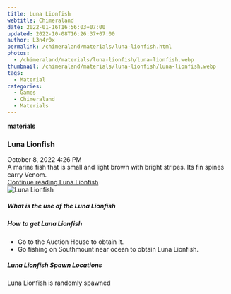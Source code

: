```yaml
---
title: Luna Lionfish
webtitle: Chimeraland
date: 2022-01-16T16:56:03+07:00
updated: 2022-10-08T16:26:37+07:00
author: L3n4r0x
permalink: /chimeraland/materials/luna-lionfish.html
photos:
  - /chimeraland/materials/luna-lionfish/luna-lionfish.webp
thumbnail: /chimeraland/materials/luna-lionfish/luna-lionfish.webp
tags:
  - Material
categories:
  - Games
  - Chimeraland
  - Materials
---
```


<section id="bootstrap-wrapper">
  <link
    rel="stylesheet"
    href="https://cdn.statically.io/gh/dimaslanjaka/Web-Manajemen/40ac3225/css/bootstrap-4.5-wrapper.css"
  />
  <div
    class="row g-0 border rounded overflow-hidden flex-md-row mb-4 shadow-sm position-relative"
  >
    <div class="col p-4 d-flex flex-column position-static">
      <strong class="d-inline-block mb-2 text-success">materials</strong>
      <h3 class="mb-0">Luna Lionfish</h3>
      <div class="mb-1 text-muted">October 8, 2022 4:26 PM</div>
      <div class="mb-2 border p-1">
        A marine fish that is small and light brown with bright stripes. Its fin
        spines carry Venom.
      </div>
      <a href="#" class="stretched-link d-none"
        >Continue reading Luna Lionfish</a
      >
    </div>
    <div class="col-auto d-none d-lg-block">
      <img
        src="/chimeraland/materials/luna-lionfish/luna-lionfish.webp"
        alt="Luna Lionfish"
      />
    </div>
  </div>
  <div class="row">
    <div class="col-lg-6 col-12 mb-2">
      <div class="card">
        <div class="card-body">
          <h5 class="card-title">What is the use of the Luna Lionfish</h5>
          <div class="card-text"><ul></ul></div>
        </div>
      </div>
    </div>
    <div class="col-lg-6 col-12 mb-2">
      <div class="card">
        <div class="card-body">
          <h5 class="card-title">How to get Luna Lionfish</h5>
          <div class="card-text">
            <ul>
              <li>Go to the Auction House to obtain it.</li>
              <li>
                Go fishing on Southmount near ocean to obtain Luna Lionfish.
              </li>
            </ul>
          </div>
        </div>
      </div>
    </div>
    <div class="col-12 mb-2">
      <h5>Luna Lionfish Spawn Locations</h5>
      <p>Luna Lionfish is randomly spawned</p>
    </div>
  </div>
</section>